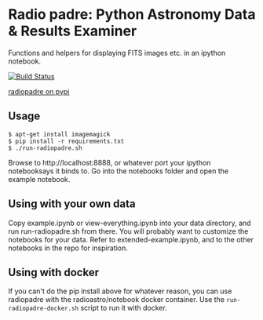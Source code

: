 
Radio padre: Python Astronomy Data & Results Examiner
=====================================================

Functions and helpers for displaying FITS images etc. in an ipython notebook.

[![Build Status](https://travis-ci.org/radio-astro/radiopadre.svg?branch=v0.1.2)](https://travis-ci.org/radio-astro/radiopadre)

[radiopadre on pypi](https://pypi.python.org/pypi/radiopadre)


Usage
-----

```
$ apt-get install imagemagick
$ pip install -r requirements.txt
$ ./run-radiopadre.sh
```

Browse to http://localhost:8888, or whatever port your ipython notebooksays it binds to. Go into the 
notebooks folder and open the example notebook.

Using with your own data
------------------------

Copy example.ipynb or view-everything.ipynb into your data directory, and run run-radiopadre.sh from there.
You will probably want to customize the notebooks for your data. Refer to extended-example.ipynb, and to 
the other notebooks in the repo for inspiration.

Using with docker
-----------------

If you can't do the pip install above for whatever reason, you can use radiopadre with the radioastro/notebook docker container. Use the ```run-radiopadre-docker.sh``` script to run it with docker.

